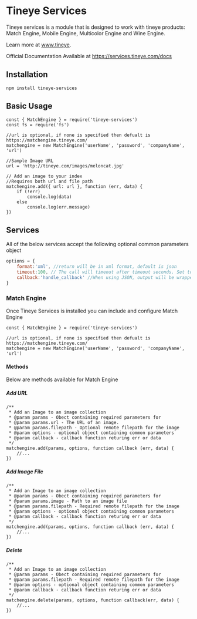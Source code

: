 # Tineye Services

Tineye services is a module that is designed to work with tineye products: Match Engine, Mobile Engine, Multicolor Engine and Wine Engine. 

Learn more at www.tineye.

Official Documentation Available at https://services.tineye.com/docs

## Installation
```shell
npm install tineye-services
```
## Basic Usage

```node
const { MatchEngine } = require('tineye-services')
const fs = require('fs')

//url is optional, if none is specified then defualt is https://matchengine.tineye.com/
matchengine = new MatchEngine('userName', 'password', 'companyName', 'url')

//Sample Image URL
url = 'http://tineye.com/images/meloncat.jpg'

// Add an image to your index
//Requires both url and file path
matchengine.add({ url: url }, function (err, data) {
    if (!err)
        console.log(data)
    else
        console.log(err.message)
})
```
## Services
All of the below services accept the following optional common parameters object
```javascript
options = {
    format:'xml', //return will be in xml format, default is json
    timeout:100, // The call will timeout after timeout seconds. Set to 0 for no timeout.
    callback:'handle_callback' //When using JSON, output will be wrapped in the callback method
}
```

### Match Engine
Once Tineye Services is installed you can include and configure Match Engine 
```node
const { MatchEngine } = require('tineye-services')

//url is optional, if none is specified then defualt is https://matchengine.tineye.com/
matchengine = new MatchEngine('userName', 'password', 'companyName', 'url')
```

#### Methods
Below are methods available for Match Engine
##### Add URL
```node
/**
 * Add an Image to an image collection
 * @param params - Obect containing required parameters for
 * @param params.url - The URL of an image.
 * @param params.filepath - Optional remote filepath for the image
 * @param options - optional object containing common parameters
 * @param callback - callback function returing err or data
 */
matchengine.add(params, options, function callback (err, data) {
    //...
})
```
##### Add Image File
```node
/**
 * Add an Image to an image collection
 * @param params - Obect containing required parameters for
 * @param params.image - Path to an image file 
 * @param params.filepath - Required remote filepath for the image
 * @param options - optional object containing common parameters
 * @param callback - callback function returing err or data
 */
matchengine.add(params, options, function callback (err, data) {
    //...
})
```
##### Delete 
```node
/**
 * Add an Image to an image collection
 * @param params - Obect containing required parameters for
 * @param params.filepath - Required remote filepath for the image
 * @param options - optional object containing common parameters
 * @param callback - callback function returing err or data
 */
matchengine.delete(params, options, function callback(err, data) {
    //...
})
